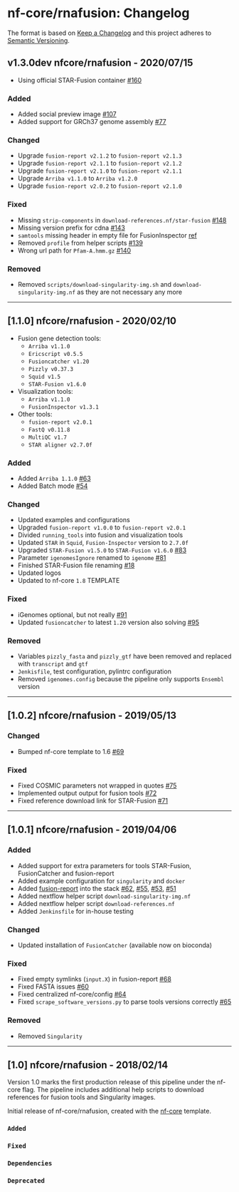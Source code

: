 # nf-core/rnafusion: Changelog

The format is based on [Keep a Changelog](https://keepachangelog.com/en/1.0.0/)
and this project adheres to [Semantic Versioning](https://semver.org/spec/v2.0.0.html).

## v1.3.0dev nfcore/rnafusion - 2020/07/15

* Using official STAR-Fusion container [#160](https://github.com/nf-core/rnafusion/issues/160)

### Added

* Added social preview image [#107](https://github.com/nf-core/rnafusion/issues/107)
* Added support for GRCh37 genome assembly [#77](https://github.com/nf-core/rnafusion/issues/77)

### Changed

* Upgrade `fusion-report v2.1.2` to `fusion-report v2.1.3`
* Upgrade `fusion-report v2.1.1` to `fusion-report v2.1.2`
* Upgrade `fusion-report v2.1.0` to `fusion-report v2.1.1`
* Upgrade `Arriba v1.1.0` to `Arriba v1.2.0`
* Upgrade `fusion-report v2.0.2` to `fusion-report v2.1.0`

### Fixed

* Missing `strip-components` in `download-references.nf/star-fusion` [#148](https://github.com/nf-core/rnafusion/issues/148)
* Missing version prefix for cdna [#143](https://github.com/nf-core/rnafusion/issues/143)
* `samtools` missing header in empty file for FusionInspector [ref](https://github.com/STAR-Fusion/STAR-Fusion/issues/191)
* Removed `profile` from helper scripts [#139](https://github.com/nf-core/rnafusion/issues/139)
* Wrong url path for `Pfam-A.hmm.gz` [#140](https://github.com/nf-core/rnafusion/issues/140)

### Removed

* Removed `scripts/download-singularity-img.sh` and `download-singularity-img.nf` as they are not necessary any more

---

## [1.1.0] nfcore/rnafusion - 2020/02/10

* Fusion gene detection tools:
    * `Arriba v1.1.0`
    * `Ericscript v0.5.5`
    * `Fusioncatcher v1.20`
    * `Pizzly v0.37.3`
    * `Squid v1.5`
    * `STAR-Fusion v1.6.0`
* Visualization tools:
    * `Arriba v1.1.0`
    * `FusionInspector v1.3.1`
* Other tools:
    * `fusion-report v2.0.1`
    * `FastQ v0.11.8`
    * `MultiQC v1.7`
    * `STAR aligner v2.7.0f`

### Added

* Added `Arriba 1.1.0` [#63](https://github.com/nf-core/rnafusion/issues/63)
* Added Batch mode [#54](https://github.com/nf-core/rnafusion/issues/54)

### Changed

* Updated examples and configurations
* Upgraded `fusion-report v1.0.0` to `fusion-report v2.0.1`
* Divided `running_tools` into fusion and visualization tools
* Updated `STAR` in `Squid`, `Fusion-Inspector` version to `2.7.0f`
* Upgraded `STAR-Fusion v1.5.0` to `STAR-Fusion v1.6.0` [#83](https://github.com/nf-core/rnafusion/issues/83)
* Parameter `igenomesIgnore` renamed to `igenome` [#81](https://github.com/nf-core/rnafusion/issues/81)
* Finished STAR-Fusion file renaming [#18](https://github.com/nf-core/rnafusion/issues/18)
* Updated logos
* Updated to nf-core `1.8` TEMPLATE

### Fixed

* iGenomes optional, but not really [#91](https://github.com/nf-core/rnafusion/issues/91)
* Updated `fusioncatcher` to latest `1.20` version also solving [#95](https://github.com/nf-core/rnafusion/issues/95)

### Removed

* Variables `pizzly_fasta` and `pizzly_gtf` have been removed and replaced with `transcript` and `gtf`
* `Jenkisfile`, test configuration, pylintrc configuration
* Removed `igenomes.config` because the pipeline only supports `Ensembl` version

---

## [1.0.2] nfcore/rnafusion - 2019/05/13

### Changed

* Bumped nf-core template to 1.6 [#69](https://github.com/nf-core/rnafusion/pull/69)

### Fixed

* Fixed COSMIC parameters not wrapped in quotes [#75](https://github.com/nf-core/rnafusion/issues/75)
* Implemented output output for fusion tools [#72](https://github.com/nf-core/rnafusion/issues/72)
* Fixed reference download link for STAR-Fusion [#71](https://github.com/nf-core/rnafusion/issues/71)

---

## [1.0.1] nfcore/rnafusion - 2019/04/06

### Added

* Added support for extra parameters for tools STAR-Fusion, FusionCatcher and fusion-report
* Added example configuration for `singularity` and `docker`
* Added [fusion-report](https://github.com/matq007/fusion-report) into the stack [#62](https://github.com/nf-core/rnafusion/issues/62), [#55](https://github.com/nf-core/rnafusion/issues/55), [#53](https://github.com/nf-core/rnafusion/issues/53), [#51](https://github.com/nf-core/rnafusion/issues/51)
* Added nextflow helper script `download-singularity-img.nf`
* Added nextflow helper script `download-references.nf`
* Added `Jenkinsfile` for in-house testing

### Changed

* Updated installation of `FusionCatcher` (available now on bioconda)

### Fixed

* Fixed empty symlinks (`input.X`) in fusion-report [#68](https://github.com/nf-core/rnafusion/issues/68)
* Fixed FASTA issues [#60](https://github.com/nf-core/rnafusion/issues/60)
* Fixed centralized nf-core/config [#64](https://github.com/nf-core/rnafusion/issues/64)
* Fixed `scrape_software_versions.py` to parse tools versions correctly [#65](https://github.com/nf-core/rnafusion/issues/65)

### Removed

* Removed `Singularity`

---

## [1.0] nfcore/rnafusion - 2018/02/14

Version 1.0 marks the first production release of this pipeline under the nf-core flag.
The pipeline includes additional help scripts to download references for fusion tools and Singularity images.

Initial release of nf-core/rnafusion, created with the [nf-core](https://nf-co.re/) template.

### `Added`

### `Fixed`

### `Dependencies`

### `Deprecated`
